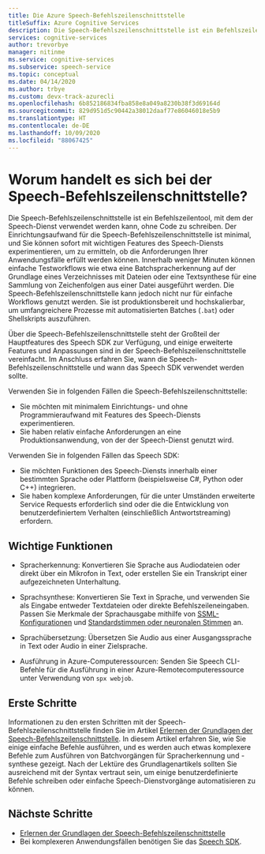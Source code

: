 ```yaml
---
title: Die Azure Speech-Befehlszeilenschnittstelle
titleSuffix: Azure Cognitive Services
description: Die Speech-Befehlszeilenschnittstelle ist ein Befehlszeilentool, mit dem der Speech-Dienst verwendet werden kann, ohne Code zu schreiben. Der Einrichtungsaufwand für die Speech-Befehlszeilenschnittstelle ist minimal, und Sie können sofort mit wichtigen Features des Speech-Diensts experimentieren, um zu ermitteln, ob die Anforderungen Ihrer Anwendungsfälle erfüllt werden können.
services: cognitive-services
author: trevorbye
manager: nitinme
ms.service: cognitive-services
ms.subservice: speech-service
ms.topic: conceptual
ms.date: 04/14/2020
ms.author: trbye
ms.custom: devx-track-azurecli
ms.openlocfilehash: 6b852186834fba858e8a049a8230b38f3d69164d
ms.sourcegitcommit: 829d951d5c90442a38012daaf77e86046018e5b9
ms.translationtype: HT
ms.contentlocale: de-DE
ms.lasthandoff: 10/09/2020
ms.locfileid: "88067425"
---
```

# <a name="what-is-the-speech-cli"></a>Worum handelt es sich bei der Speech-Befehlszeilenschnittstelle?

Die Speech-Befehlszeilenschnittstelle ist ein Befehlszeilentool, mit dem der Speech-Dienst verwendet werden kann, ohne Code zu schreiben. Der Einrichtungsaufwand für die Speech-Befehlszeilenschnittstelle ist minimal, und Sie können sofort mit wichtigen Features des Speech-Diensts experimentieren, um zu ermitteln, ob die Anforderungen Ihrer Anwendungsfälle erfüllt werden können. Innerhalb weniger Minuten können einfache Testworkflows wie etwa eine Batchspracherkennung auf der Grundlage eines Verzeichnisses mit Dateien oder eine Textsynthese für eine Sammlung von Zeichenfolgen aus einer Datei ausgeführt werden. Die Speech-Befehlszeilenschnittstelle kann jedoch nicht nur für einfache Workflows genutzt werden. Sie ist produktionsbereit und hochskalierbar, um umfangreichere Prozesse mit automatisierten Batches (`.bat`) oder Shellskripts auszuführen.

Über die Speech-Befehlszeilenschnittstelle steht der Großteil der Hauptfeatures des Speech SDK zur Verfügung, und einige erweiterte Features und Anpassungen sind in der Speech-Befehlszeilenschnittstelle vereinfacht. Im Anschluss erfahren Sie, wann die Speech-Befehlszeilenschnittstelle und wann das Speech SDK verwendet werden sollte.

Verwenden Sie in folgenden Fällen die Speech-Befehlszeilenschnittstelle:
* Sie möchten mit minimalem Einrichtungs- und ohne Programmieraufwand mit Features des Speech-Diensts experimentieren.
* Sie haben relativ einfache Anforderungen an eine Produktionsanwendung, von der der Speech-Dienst genutzt wird.

Verwenden Sie in folgenden Fällen das Speech SDK:
* Sie möchten Funktionen des Speech-Diensts innerhalb einer bestimmten Sprache oder Plattform (beispielsweise C#, Python oder C++) integrieren.
* Sie haben komplexe Anforderungen, für die unter Umständen erweiterte Service Requests erforderlich sind oder die die Entwicklung von benutzerdefiniertem Verhalten (einschließlich Antwortstreaming) erfordern.

## <a name="core-features"></a>Wichtige Funktionen

* Spracherkennung: Konvertieren Sie Sprache aus Audiodateien oder direkt über ein Mikrofon in Text, oder erstellen Sie ein Transkript einer aufgezeichneten Unterhaltung.

* Sprachsynthese: Konvertieren Sie Text in Sprache, und verwenden Sie als Eingabe entweder Textdateien oder direkte Befehlszeileneingaben. Passen Sie Merkmale der Sprachausgabe mithilfe von [SSML-Konfigurationen](speech-synthesis-markup.md) und [Standardstimmen oder neuronalen Stimmen](speech-synthesis-markup.md#standard-neural-and-custom-voices) an.

* Sprachübersetzung: Übersetzen Sie Audio aus einer Ausgangssprache in Text oder Audio in einer Zielsprache.

* Ausführung in Azure-Computeressourcen: Senden Sie Speech CLI-Befehle für die Ausführung in einer Azure-Remotecomputeressource unter Verwendung von `spx webjob`.

## <a name="get-started"></a>Erste Schritte

Informationen zu den ersten Schritten mit der Speech-Befehlszeilenschnittstelle finden Sie im Artikel [Erlernen der Grundlagen der Speech-Befehlszeilenschnittstelle](spx-basics.md). In diesem Artikel erfahren Sie, wie Sie einige einfache Befehle ausführen, und es werden auch etwas komplexere Befehle zum Ausführen von Batchvorgängen für Spracherkennung und -synthese gezeigt. Nach der Lektüre des Grundlagenartikels sollten Sie ausreichend mit der Syntax vertraut sein, um einige benutzerdefinierte Befehle schreiben oder einfache Speech-Dienstvorgänge automatisieren zu können.

## <a name="next-steps"></a>Nächste Schritte

- [Erlernen der Grundlagen der Speech-Befehlszeilenschnittstelle](spx-basics.md)
- Bei komplexeren Anwendungsfällen benötigen Sie das [Speech SDK](speech-sdk.md).
